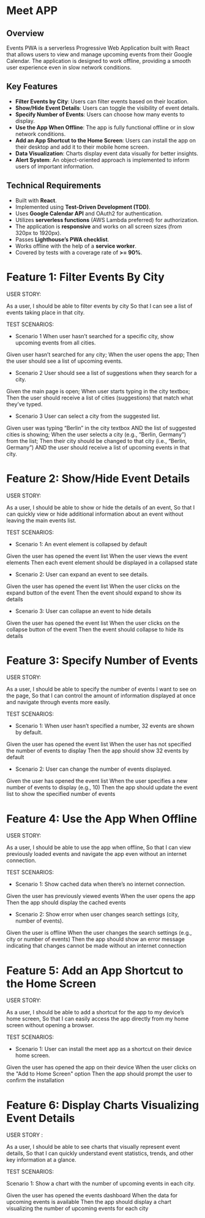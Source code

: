 
# Meet APP

## Overview
Events PWA is a serverless Progressive Web Application built with React that allows users to view and manage upcoming events from their Google Calendar. The application is designed to work offline, providing a smooth user experience even in slow network conditions. 

## Key Features
- **Filter Events by City**: Users can filter events based on their location.
- **Show/Hide Event Details**: Users can toggle the visibility of event details.
- **Specify Number of Events**: Users can choose how many events to display.
- **Use the App When Offline**: The app is fully functional offline or in slow network conditions.
- **Add an App Shortcut to the Home Screen**: Users can install the app on their desktop and add it to their mobile home screen.
- **Data Visualization**: Charts display event data visually for better insights.
- **Alert System**: An object-oriented approach is implemented to inform users of important information.

## Technical Requirements
- Built with **React**.
- Implemented using **Test-Driven Development (TDD)**.
- Uses **Google Calendar API** and OAuth2 for authentication.
- Utilizes **serverless functions** (AWS Lambda preferred) for authorization.
- The application is **responsive** and works on all screen sizes (from 320px to 1920px).
- Passes **Lighthouse’s PWA checklist**.
- Works offline with the help of a **service worker**.
- Covered by tests with a coverage rate of **>= 90%**.



 # Feature 1: Filter Events By City

USER STORY:

As a user,
I should be able to filter events by city
So that I can see a list of events taking place in that city.

TEST SCENARIOS:

* Scenario 1
When user hasn’t searched for a specific city, show upcoming events from all cities.

Given user hasn’t searched for any city;
When the user opens the app;
Then the user should see a list of upcoming events.

* Scenario 2
User should see a list of suggestions when they search for a city.

Given the main page is open;
When user starts typing in the city textbox;
Then the user should receive a list of cities (suggestions) that match what they’ve typed.

* Scenario 3
User can select a city from the suggested list.

Given user was typing “Berlin” in the city textbox AND the list of suggested cities is showing;
When the user selects a city (e.g., “Berlin, Germany”) from the list;
Then their city should be changed to that city (i.e., “Berlin, Germany”) AND the user should receive a list of upcoming events in that city.


# Feature 2: Show/Hide Event Details
USER STORY:

As a user,
I should be able to show or hide the details of an event,
So that I can quickly view or hide additional information about an event without leaving the main events list.

TEST SCENARIOS:

 * Scenario 1: An event element is collapsed by default

 Given the user has opened the event list
 When the user views the event elements
 Then each event element should be displayed in a collapsed state


 * Scenario 2: User can expand an event to see details.

 Given the user has opened the event list
 When the user clicks on the expand button of the event
 Then the event should expand to show its details

* Scenario 3: User can collapse an event to hide details

Given the user has opened the event list
When the user clicks on the collapse button of the event
Then the event should collapse to hide its details


# Feature 3: Specify Number of Events

USER STORY:

As a user,
I should be able to specify the number of events I want to see on the page,
So that I can control the amount of information displayed at once and navigate through events more easily.

TEST SCENARIOS:

 
 * Scenario 1: When user hasn’t specified a number, 32 events are shown by default.

 Given the user has opened the event list
 When the user has not specified the number of events to display
 Then the app should show 32 events by default


 * Scenario 2: User can change the number of events displayed.

 Given the user has opened the event list
 When the user specifies a new number of events to display (e.g., 10)
 Then the app should update the event list to show the specified number of events
 

# Feature 4: Use the App When Offline

USER STORY:

As a user,
I should be able to use the app when offline,
So that I can view previously loaded events and navigate the app even without an internet connection.

TEST SCENARIOS:


* Scenario 1: Show cached data when there’s no internet connection.

Given the user has previously viewed events
When the user opens the app
Then the app should display the cached events

* Scenario 2: Show error when user changes search settings (city, number of events).

Given the user is offline
When the user changes the search settings (e.g., city or number of events)
Then the app should show an error message indicating that changes cannot be made without an internet connection



# Feature 5: Add an App Shortcut to the Home Screen

USER STORY:

As a user,
I should be able to add a shortcut for the app to my device’s home screen,
So that I can easily access the app directly from my home screen without opening a browser.

TEST SCENARIOS:

* Scenario 1: User can install the meet app as a shortcut on their device home screen.

Given the user has opened the app on their device
When the user clicks on the "Add to Home Screen" option
Then the app should prompt the user to confirm the installation

# Feature 6: Display Charts Visualizing Event Details

USER STORY :

As a user,
I should be able to see charts that visually represent event details,
So that I can quickly understand event statistics, trends, and other key information at a glance.

TEST SCENARIOS:
 
Scenario 1: Show a chart with the number of upcoming events in each city.

Given the user has opened the events dashboard
When the data for upcoming events is available
Then the app should display a chart visualizing the number of upcoming events for each city
